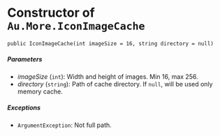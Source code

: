 # Constructor of `Au.More.IconImageCache`

```
public IconImageCache(int imageSize = 16, string directory = null)
```

##### Parameters

- *imageSize*  (`int`):
    Width and height of images. Min 16, max 256.
- *directory*  (`string`):
    Path of cache directory. If `null`, will be used only memory cache.

##### Exceptions

- `ArgumentException`:
    Not full path.